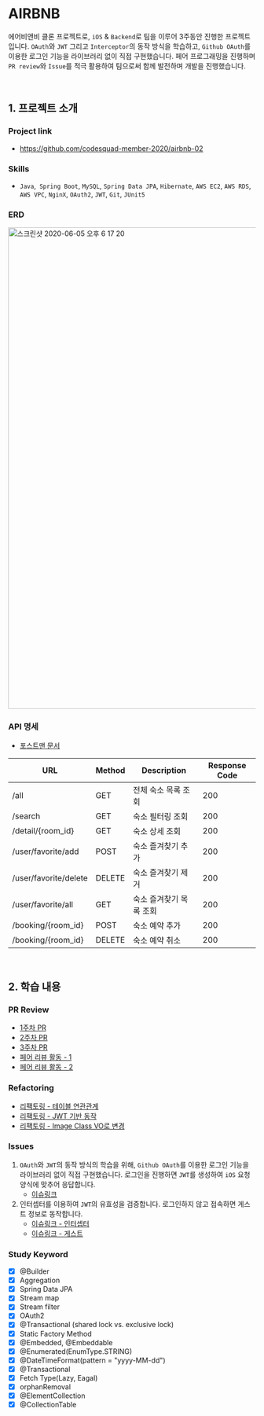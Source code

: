 # AIRBNB

에어비앤비 클론 프로젝트로, `iOS` & `Backend`로 팀을 이루어 3주동안 진행한 프로젝트 입니다. `OAuth`와 `JWT` 그리고 `Interceptor`의 동작 방식을 학습하고, `Github OAuth`를 이용한 로그인 기능을 라이브러리 없이 직접 구현했습니다. 페어 프로그래밍을 진행하며 `PR review`와 `Issue`를 적극 활용하여 팀으로써 함께 발전하며 개발을 진행했습니다.

<br>

## 1. 프로젝트 소개

### Project link

- https://github.com/codesquad-member-2020/airbnb-02



### Skills

- `Java`,` Spring Boot`, `MySQL`, `Spring Data JPA`, `Hibernate`, `AWS EC2`, `AWS RDS`, `AWS VPC`, `NginX`, `OAuth2`, `JWT`, `Git`, `JUnit5`



### ERD

<img width="980" alt="스크린샷 2020-06-05 오후 6 17 20" src="https://user-images.githubusercontent.com/58318041/83974147-0078f580-a926-11ea-914b-0aeb46c429a2.png">



### API 명세

- [포스트맨 문서](https://documenter.getpostman.com/view/10828534/Szt5equ5?version=latest#05601d6a-28cb-4679-84c7-7c466c130df4)

| URL                   | Method | Description             | Response Code |
| --------------------- | ------ | ----------------------- | ------------- |
| /all                  | GET    | 전체 숙소 목록 조회     | 200           |
| /search               | GET    | 숙소 필터링 조회        | 200           |
| /detail/{room_id}     | GET    | 숙소 상세 조회          | 200           |
| /user/favorite/add    | POST   | 숙소 즐겨찾기 추가      | 200           |
| /user/favorite/delete | DELETE | 숙소 즐겨찾기 제거      | 200           |
| /user/favorite/all    | GET    | 숙소 즐겨찾기 목록 조회 | 200           |
| /booking/{room_id}    | POST   | 숙소 예약 추가          | 200           |
| /booking/{room_id}    | DELETE | 숙소 예약 취소          | 200           |

<br>

## 2. 학습 내용

### PR Review

- [1주차 PR](https://github.com/codesquad-member-2020/airbnb-02/pull/33)
- [2주차 PR](https://github.com/codesquad-member-2020/airbnb-02/pull/99)
- [3주차 PR](https://github.com/codesquad-member-2020/airbnb-02/pulls)
- [페어 리뷰 활동 - 1](https://github.com/codesquad-member-2020/airbnb-02/pull/117)
- [페어 리뷰 활동 - 2](https://github.com/codesquad-member-2020/airbnb-02/pull/150)



### Refactoring

- [리팩토링 - 테이블 연관관계](https://github.com/codesquad-member-2020/airbnb-02/issues/106)
- [리팩토링 - JWT 기반 동작](https://github.com/codesquad-member-2020/airbnb-02/pull/138)
- [리팩토링 - Image Class VO로 변경](https://github.com/codesquad-member-2020/airbnb-02/pull/131)



### Issues

1. `OAuth`와 `JWT`의 동작 방식의 학습을 위해, `Github OAuth`를 이용한 로그인 기능을 라이브러리 없이 직접 구현했습니다. 로그인을 진행하면 `JWT`를 생성하여 `iOS` 요청 양식에 맞추어 응답합니다.
   - [이슈링크](https://github.com/codesquad-member-2020/airbnb-02/issues/50)
2. 인터셉터를 이용하여 `JWT`의 유효성을 검증합니다. 로그인하지 않고 접속하면 게스트 정보로 동작합니다.
   - [이슈링크 - 인터셉터](https://github.com/codesquad-member-2020/airbnb-02/pull/124)
   - [이슈링크 - 게스트](https://github.com/codesquad-member-2020/airbnb-02/pull/141)



### Study Keyword

- [x] @Builder
- [x] Aggregation
- [x] Spring Data JPA
- [x] Stream map
- [x] Stream filter
- [x] OAuth2
- [x] @Transactional (shared lock vs. exclusive lock)
- [x] Static Factory Method
- [x] @Embedded, @Embeddable
- [x] @Enumerated(EnumType.STRING)
- [x] @DateTimeFormat(pattern = "yyyy-MM-dd")
- [x] @Transactional
- [x] Fetch Type(Lazy, Eagal)
- [x] orphanRemoval
- [x] @ElementCollection
- [x] @CollectionTable
